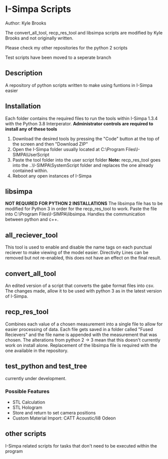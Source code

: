 # I-Simpa Scripts
Author: Kyle Brooks

The convert_all_tool, recp_res_tool and libsimpa scripts are modified by Kyle Brooks and not originally written.

Please check my other repositories for the python 2 scripts

Test scripts have been moved to a seperate branch
## Description
A repository of python scripts written to make using funtions in I-Simpa easier

## Installation
Each folder contains the required files to run the tools within I-Simpa 1.3.4 with the Python 3.8 Interperator. 
**Administrator controls are required to install any of these tools**

1. Download the desired tools by pressing the "Code" button at the top of the screen and then "Download ZIP"
2. Open the I-Simpa folder usually located at C:\Program Files\I-SIMPA\UserScript
3. Paste the tool folder into the user script folder **Note:** recp_res_tool goes into the ..\I-SIMPA\SystemScript folder and replaces the one already contained within.
4. Reboot any open instances of I-Simpa 

## libsimpa
**NOT REQUIRED FOR PYTHON 2 INSTALLATIONS**
The libsimpa file has to be modified for Python 3 in order for the recp_res_tool to work. Paste the file into C:\Program Files\I-SIMPA\libsimpa. Handles the communication between python and c++.

## all_reciever_tool
This tool is used to enable and disable the name tags on each punctual reciever to make viewing of the model easier.
Directivity Lines can be removed but not re-enabled, this does not have an effect on the final result.

## convert_all_tool
An edited version of a script that converts the gabe format files into csv. The changes made, allow it to be used with python 3 as in the latest version of I-Simpa. 

## recp_res_tool
Combines each value of a chosen measurement into a single file to allow for easier processing of data. Each file gets saved in a folder called "Fused Recievers" and the file name is appended with the measurement that was chosen. The alterations from python 2 -> 3 mean that this doesn't currently work on install alone. Replacement of the libsimpa file is required with the one available in the repository.

## test_python and test_tree
currently under development.
### Possible Features
* STL Calculation
* STL Hologram
* Store and return to set camera positions
* Custom Material Import: CATT Acoustic/li8 Odeon

## other scripts
I-Simpa related scripts for tasks that don't need to be executed within the program